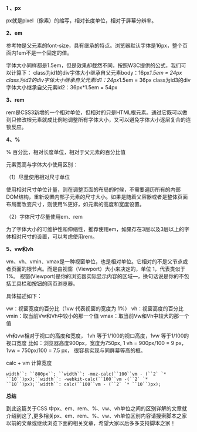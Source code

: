 **1 、px**

px就是pixel（像素）的缩写，相对长度单位，相对于屏幕分辨率。

**2、em**

参考物是父元素的font-size，具有继承的特点。浏览器默认字体是16px，整个页面内1em不是一个固定的值。

字体大小同样都是1.5em，但是效果却截然不同，按照W3C提供的公式，我们可以计算下： class为id1的div字体大小继承自父元素body：16px*1.5em = 24px class为id2的div字体大小继承自父元素id1：24px*1.5em = 36px class为id3的div字体大小继承自父元素id2：36px*1.5em = 54px

**3、rem**

rem是CSS3新增的一个相对单位，但相对的只是HTML根元素。通过它既可以做到只修改根元素就成比例地调整所有字体大小，又可以避免字体大小逐层复合的连锁反应。

**4、%**

% 百分比，相对长度单位，相对于父元素的百分比值

元素宽高与字体大小使用区别：

（1）尽量使用相对尺寸单位

使用相对尺寸单位计量，则在调整页面的布局的时候，不需要遍历所有的内部DOM结构，重新设置内部子元素的尺寸大小。如果是随着父容器或者是整体页面布局而改变尺寸，则使用%更好，如元素的高度和宽度设置。

（2）字体尺寸尽量使用em、rem

为了字体大小的可维护性和伸缩性，推荐使用em，如果存在3层以及3层以上的字体相对尺寸的设置，可以考虑使用rem。

**5、vw和vh**

vm、vh、vmin、vmax是一种视窗单位，也是相对单位。它相对的不是父节点或者页面的根节点。而是由视窗（Viewport）大小来决定的，单位 1，代表类似于 1%。 视窗(Viewport)是你的浏览器实际显示内容的区域—，换句话说是你的不包括工具栏和按钮的网页浏览器。

具体描述如下：

vw：视窗宽度的百分比（1vw 代表视窗的宽度为 1%）
vh：视窗高度的百分比
vmin：取当前Vw和Vh中较小的那一个值
vmax：取当前Vw和Vh中较大的那一个值

vh和vw相对于视口的高度和宽度， 1vh 等于1/100的视口高度，1vw 等于1/100的视口宽度 比如：浏览器高度900px，宽度为750px, 1 vh = 900px/100 = 9 px，1vw = 750px/100 = 7.5 px， 很容易实现与同屏幕等高的框。

calc + vm 计算宽度

```
width``: ``800px``; ``width``: -moz-calc(``100``vm - (``2` `* ``10``)px);``width``: -webkit-calc(``100``vm -(``2` `* ``10``)px);``width``: calc(``100``vm - (``2` `* ``10``)px);
```

**总结**

到此这篇关于CSS 中px、em、rem、%、vw、vh单位之间的区别详解的文章就介绍到这了,更多相关px、em、rem、%、vw、vh单位区别内容请搜索脚本之家以前的文章或继续浏览下面的相关文章，希望大家以后多多支持脚本之家！